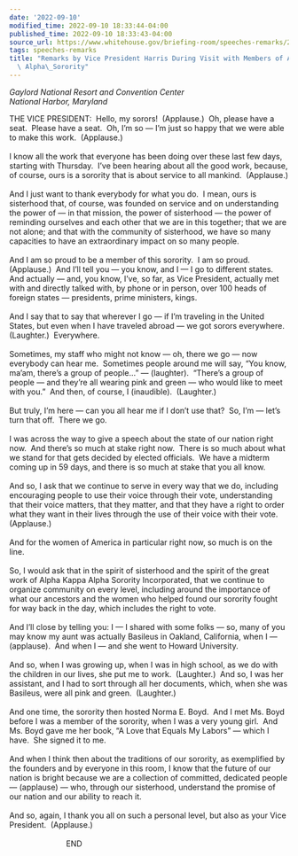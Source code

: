```yaml
---
date: '2022-09-10'
modified_time: 2022-09-10 18:33:44-04:00
published_time: 2022-09-10 18:33:43-04:00
source_url: https://www.whitehouse.gov/briefing-room/speeches-remarks/2022/09/10/remarks-by-vice-president-harris-during-visit-with-members-of-alpha-kappa-alpha-sorority/
tags: speeches-remarks
title: "Remarks by Vice President Harris During Visit with Members of Alpha Kappa\
  \ Alpha\_Sorority"
---
```

 
*Gaylord National Resort and Convention Center  
*National Harbor, Maryland**

THE VICE PRESIDENT:  Hello, my sorors!  (Applause.)  Oh, please have a
seat.  Please have a seat.  Oh, I’m so — I’m just so happy that we were
able to make this work.  (Applause.)  
   
I know all the work that everyone has been doing over these last few
days, starting with Thursday.  I’ve been hearing about all the good
work, because, of course, ours is a sorority that is about service to
all mankind.  (Applause.)  
   
And I just want to thank everybody for what you do.  I mean, ours is
sisterhood that, of course, was founded on service and on understanding
the power of — in that mission, the power of sisterhood — the power of
reminding ourselves and each other that we are in this together; that we
are not alone; and that with the community of sisterhood, we have so
many capacities to have an extraordinary impact on so many people.  
   
And I am so proud to be a member of this sorority.  I am so proud. 
(Applause.)  And I’ll tell you — you know, and I — I go to different
states.  And actually — and, you know, I’ve, so far, as Vice President,
actually met with and directly talked with, by phone or in person, over
100 heads of foreign states — presidents, prime ministers, kings.  
   
And I say that to say that wherever I go — if I’m traveling in the
United States, but even when I have traveled abroad — we got sorors
everywhere.  (Laughter.)  Everywhere.  
   
Sometimes, my staff who might not know — oh, there we go — now everybody
can hear me.  Sometimes people around me will say, “You know, ma’am,
there’s a group of people…” — (laughter).  “There’s a group of people —
and they’re all wearing pink and green — who would like to meet with
you.”  And then, of course, I (inaudible).  (Laughter.)  
   
But truly, I’m here — can you all hear me if I don’t use that?  So, I’m
— let’s turn that off.  There we go.  
   
I was across the way to give a speech about the state of our nation
right now.  And there’s so much at stake right now.  There is so much
about what we stand for that gets decided by elected officials.  We have
a midterm coming up in 59 days, and there is so much at stake that you
all know.   
   
And so, I ask that we continue to serve in every way that we do,
including encouraging people to use their voice through their vote,
understanding that their voice matters, that they matter, and that they
have a right to order what they want in their lives through the use of
their voice with their vote.  (Applause.)  
   
And for the women of America in particular right now, so much is on the
line.   
   
So, I would ask that in the spirit of sisterhood and the spirit of the
great work of Alpha Kappa Alpha Sorority Incorporated, that we continue
to organize community on every level, including around the importance of
what our ancestors and the women who helped found our sorority fought
for way back in the day, which includes the right to vote.   
   
And I’ll close by telling you: I — I shared with some folks — so, many
of you may know my aunt was actually Basileus in Oakland, California,
when I — (applause).  And when I — and she went to Howard University.  
   
And so, when I was growing up, when I was in high school, as we do with
the children in our lives, she put me to work.  (Laughter.)  And so, I
was her assistant, and I had to sort through all her documents, which,
when she was Basileus, were all pink and green.  (Laughter.)  
   
And one time, the sorority then hosted Norma E. Boyd.  And I met Ms.
Boyd before I was a member of the sorority, when I was a very young
girl.  And Ms. Boyd gave me her book, “A Love that Equals My Labors” —
which I have.  She signed it to me.  
   
And when I think then about the traditions of our sorority, as
exemplified by the founders and by everyone in this room, I know that
the future of our nation is bright because we are a collection of
committed, dedicated people — (applause) — who, through our sisterhood,
understand the promise of our nation and our ability to reach it.  
   
And so, again, I thank you all on such a personal level, but also as
your Vice President.  (Applause.)  
   
                          END  
 
